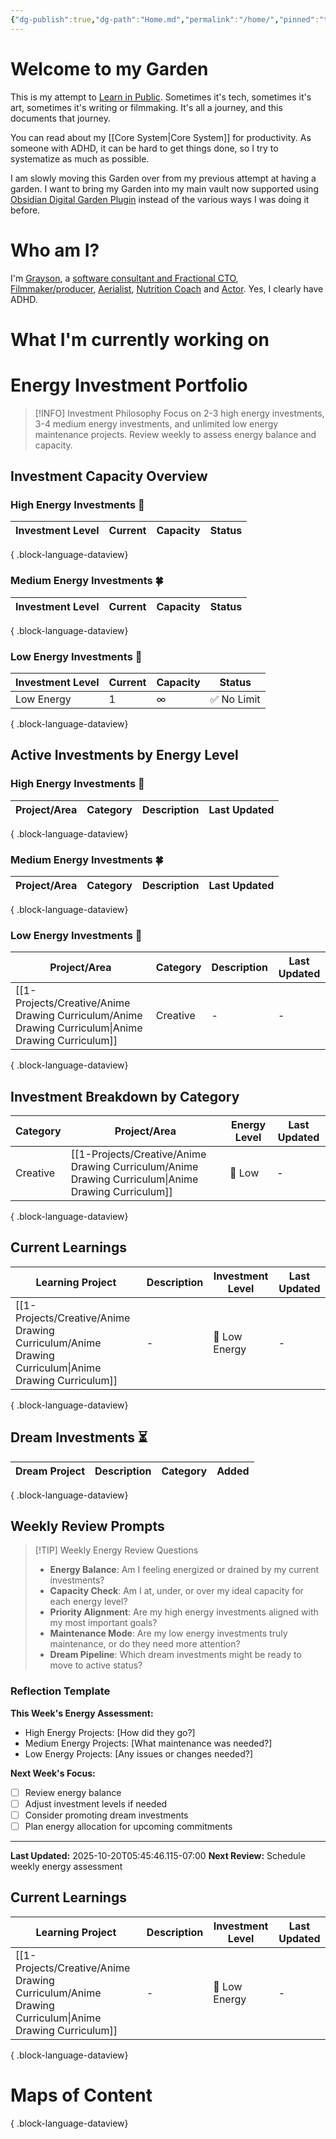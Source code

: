 ```yaml
---
{"dg-publish":true,"dg-path":"Home.md","permalink":"/home/","pinned":"true","tags":["gardenEntry"],"updated":"2025-10-18T23:04:11.774-07:00"}
---
```


# Welcome to my Garden

This is my attempt to [Learn in Public](https://www.swyx.io/learn-in-public). Sometimes it's tech, sometimes it's art, sometimes it's writing or filmmaking. It's all a journey, and this documents that journey.

You can read about my [[Core System\|Core System]] for productivity. As someone with ADHD, it can be hard to get things done, so I try to systematize as much as possible.

I am slowly moving this Garden over from my previous attempt at having a garden. I want to bring my Garden into my main vault now supported using [Obsidian Digital Garden Plugin](https://dg-docs.ole.dev/) instead of the various ways I was doing it before.

# Who am I?

I'm [Grayson](https://graysonarts.com), a [software consultant and Fractional CTO](https://grayson.llc), [Filmmaker/producer](https://www.imdb.com/name/nm6722099/), [Aerialist](https://www.instagram.com/graysonaerialarts), [Nutrition Coach](https://nutritiongay.com) and [Actor](https://www.tcmmodels.com/talent-men/2615356/grayson-h). Yes, I clearly have ADHD.

# What I'm currently working on


<div class="transclusion internal-embed is-loaded"><div class="markdown-embed">




# Energy Investment Portfolio

> [!INFO] Investment Philosophy
> Focus on 2-3 high energy investments, 3-4 medium energy investments, and unlimited low energy maintenance projects. Review weekly to assess energy balance and capacity.

## Investment Capacity Overview

### High Energy Investments 💪
| Investment Level | Current | Capacity | Status |
| ---------------- | ------- | -------- | ------ |

{ .block-language-dataview}

### Medium Energy Investments 🍀
| Investment Level | Current | Capacity | Status |
| ---------------- | ------- | -------- | ------ |

{ .block-language-dataview}

### Low Energy Investments 🧊
| Investment Level | Current | Capacity | Status     |
| ---------------- | ------- | -------- | ---------- |
| Low Energy       | 1       | ∞        | ✅ No Limit |

{ .block-language-dataview}

## Active Investments by Energy Level

### High Energy Investments 💪

| Project/Area | Category | Description | Last Updated |
| ------------ | -------- | ----------- | ------------ |

{ .block-language-dataview}

### Medium Energy Investments 🍀

| Project/Area | Category | Description | Last Updated |
| ------------ | -------- | ----------- | ------------ |

{ .block-language-dataview}

### Low Energy Investments 🧊

| Project/Area                                                                                           | Category | Description | Last Updated |
| ------------------------------------------------------------------------------------------------------ | -------- | ----------- | ------------ |
| [[1-Projects/Creative/Anime Drawing Curriculum/Anime Drawing Curriculum\|Anime Drawing Curriculum]] | Creative | \-          | \-           |

{ .block-language-dataview}

## Investment Breakdown by Category

| Category | Project/Area                                                                                           | Energy Level | Last Updated |
| -------- | ------------------------------------------------------------------------------------------------------ | ------------ | ------------ |
| Creative | [[1-Projects/Creative/Anime Drawing Curriculum/Anime Drawing Curriculum\|Anime Drawing Curriculum]] | 🧊 Low       | \-           |

{ .block-language-dataview}

## Current Learnings

| Learning Project                                                                                       | Description | Investment Level | Last Updated |
| ------------------------------------------------------------------------------------------------------ | ----------- | ---------------- | ------------ |
| [[1-Projects/Creative/Anime Drawing Curriculum/Anime Drawing Curriculum\|Anime Drawing Curriculum]] | \-          | 🧊 Low Energy    | \-           |

{ .block-language-dataview}

## Dream Investments ⏳

| Dream Project | Description | Category | Added |
| ------------- | ----------- | -------- | ----- |

{ .block-language-dataview}

## Weekly Review Prompts

> [!TIP] Weekly Energy Review Questions
> - **Energy Balance**: Am I feeling energized or drained by my current investments?
> - **Capacity Check**: Am I at, under, or over my ideal capacity for each energy level?
> - **Priority Alignment**: Are my high energy investments aligned with my most important goals?
> - **Maintenance Mode**: Are my low energy investments truly maintenance, or do they need more attention?
> - **Dream Pipeline**: Which dream investments might be ready to move to active status?

### Reflection Template

**This Week's Energy Assessment:**
- High Energy Projects: [How did they go?]
- Medium Energy Projects: [What maintenance was needed?]
- Low Energy Projects: [Any issues or changes needed?]

**Next Week's Focus:**
- [ ] Review energy balance
- [ ] Adjust investment levels if needed
- [ ] Consider promoting dream investments
- [ ] Plan energy allocation for upcoming commitments

---

**Last Updated:** 2025-10-20T05:45:46.115-07:00
**Next Review:** Schedule weekly energy assessment


</div></div>



<div class="transclusion internal-embed is-loaded"><div class="markdown-embed">



## Current Learnings

| Learning Project                                                                                       | Description | Investment Level | Last Updated |
| ------------------------------------------------------------------------------------------------------ | ----------- | ---------------- | ------------ |
| [[1-Projects/Creative/Anime Drawing Curriculum/Anime Drawing Curriculum\|Anime Drawing Curriculum]] | \-          | 🧊 Low Energy    | \-           |

{ .block-language-dataview}


</div></div>

# Maps of Content

{ .block-language-dataview}